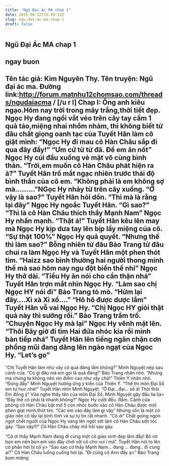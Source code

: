 ```yaml
---
title: "Ngũ Đại Ác MA chap 1"
date: 2025-06-12T15:49:11Z
slug: ngu-dai-ac-ma-chap-1
draft: false
---
```


## Ngũ Đại Ác MA chap 1

## ngay buon

Tên tác giả: Kim Nguyên Thy.
Tên truyện: Ngũ đại ác ma.
Đường link:http://forum.matnhu12chomsao.com/threads/ngudaiacma / [/u r l]
 Chap I: Ông anh kiêu ngạo.Hôm nay trời trong mây trắng,thời tiết đẹp. Ngọc Hy đang ngồi vắt vẻo trên cây tay cầm 1 quả táo,miệng nhai nhồm nhàm, thì không biết từ đâu chất giọng oanh tạc của Tuyết Hân làm cô giật mình:
“Ngọc Hy đi mau cô Hàn Châu sắp đi qua đây đấy!”
“Ưm cứ từ từ đã. Để em ăn nốt” Ngọc Hy cúi đầu xuống vẻ mặt vô cùng bình thản.
“Trời,em muốn cô Hàn Châu phát hiện ra à?” Tuyết Hân trố mắt ngạc nhiên trước thái độ bình thẩn của cô em.
“Không phải là em không sợ mà………”NGọc Hy nhảy từ trên cây xuống.
“Ớ vậy là sao?” Tuyết Hân hỏi dồn.
“Thì mà là rằng lại đây” Ngọc Hy ngoắc Tuyết Hân.
“Gì sao?”
“Thì là cô Hàn Châu thích thầy Mạnh Nam” Ngọc Hy nhấn mạnh.
“Thật á!” Tuyết Hân kêu lên may mà Ngọc Hy kịp dưa tay lên bịp lấy miệng của cô.
“Sự thật 100%” Ngọc Hy quả quyết.
“Nhưng thế thì làm sao?” Bỗng nhiên từ đâu Bảo Trang từ đâu chui ra làm Ngọc Hy và Tuyết Hân một phen thót tim.
“Haizz sao bình thường hai người thong minh thế mà sao hôm nay ngu đột biến thế nhỉ” Ngọc Hy thở dài.
“Tiểu Hy ăn nói cho cẩn thận nhá” Tuyết Hân trợn mắt nhìn Ngọc Hy.
“Làm sao chị Ngọc HY nói đi” Bảo Trang tò mò.
“Hừm lại đây….Xì xà Xì xồ….”
“Hô hô được dược lắm” Tuyết Hân vỗ vai Ngọc Hy.
“Chị Ngọc HY giỏi thật quả này thì sướng rồi.” Bảo Trang trầm trồ.
“Chuyện Ngọc Hy mà lại” Ngọc Hy vênh mặt lên.
“Thôi Bây giờ đi tìm Hai đứa nhóc kia rồi mình bàn tiếp nhá” Tuyết Hân lên tiếng ngăn chặn cơn phổng mũi đang dâng lên ngào ngạt của Ngoc Hy.
“Let’s go”
------------------------------------------------------------------
“Chị Tuyết Hân làm như vây có quá đáng lắm không?” Minh Nguyệt nép sau cánh cửa.
“Có gì đâu mà em gọi là quá đáng!” Bảo Trang nhăn nhó.
“Nhưng mà chúng ta không nên xin điểm cao như vậy chứ!” Thiên Ý nhăn nhó.
“Đúng đấy” Minh Nguyệt hưởng ứng ý kiến của Thiên Ý.
“Thế thì môn Đại Số em tự học nhé!” Tuyết Hân nhìn Minh Nguyệt.
“Ớ Đại…đại… số á! Thôi thôi Em đồng ý” Vừa nghe thấy tên của môn Đại Số, Minh Nguyệt gậy đầu lia lịa>
“Đấy thế có phải là nhanh không?” Ngọc Hy cười đểu.
Rầm.
Cánh cửa phòng cô Hàn Châu bật mở 5 con nhóc bước vào cô Hàn Châu được một phen giạt mình,thót tim.
“Các em vào đây làm gì vậy” Nhưng vốn là một cô giáo nên cô lấy lại bình tĩnh và sự tự tin rất nhanh.
“Cô ơi” Chất going ngon ngọt chết người của Ngọc Hy vang lên ngột sớt làm cô Hàn Châu sởn tóc gáy.
“Sao vậy!!!” Cô Hàn Châu chảy mồ hôi sau gáy.
 
“Cô ơi thầy Mạnh Nam đang đi cùng một cô giáo xinh đẹp lắm đấy! Bỏ rơi bọn em nên bon em vào đây chơi với cô cho vui í mà”. Tuyết Hân nói to lên có phần hơi bị cố ý>
“Sao sao cơ  thầy Mạnh Nam…  đang … đang.. đi cùng ai?” Cô Hàn Châu luống cuống hỏi lại.
“Đi cùng cô Ann đấy ạ>” Bảo Trang bụm miệng